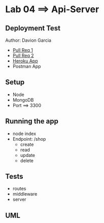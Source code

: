 # Lab 04 ==> Api-Server

## Deployment Test

Author: Davion Garcia

- [Pull Req 1](https://github.com/Vektur/api-server/pull/1)
- [Pull Req 2](https://github.com/Vektur/api-server/pull/2)
- [Heroku App](https://dg-api-server.herokuapp.com/)
- Postman App

## Setup
- Node
- MongoDB
- Port ==> 3300

## Running the app

- node index
- Endpoint: /shop
  - create
  - read
  - update
  - delete

## Tests

- routes
- middleware
- server

## UML
